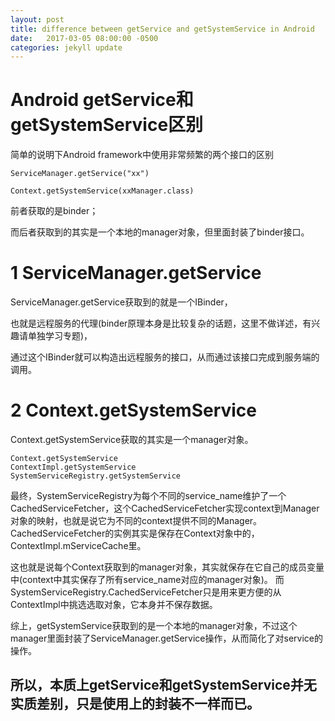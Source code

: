 ```yaml
---
layout: post
title: difference between getService and getSystemService in Android
date:   2017-03-05 08:00:00 -0500
categories: jekyll update
---
```


# Android getService和getSystemService区别

简单的说明下Android framework中使用非常频繁的两个接口的区别
```
ServiceManager.getService("xx")

Context.getSystemService(xxManager.class)
```
前者获取的是binder；

而后者获取到的其实是一个本地的manager对象，但里面封装了binder接口。

# 1 ServiceManager.getService
ServiceManager.getService获取到的就是一个IBinder，

也就是远程服务的代理(binder原理本身是比较复杂的话题，这里不做详述，有兴趣请单独学习专题)，

通过这个IBinder就可以构造出远程服务的接口，从而通过该接口完成到服务端的调用。

# 2 Context.getSystemService
Context.getSystemService获取的其实是一个manager对象。
```
Context.getSystemService
ContextImpl.getSystemService
SystemServiceRegistry.getSystemService
```

最终，SystemServiceRegistry为每个不同的service_name维护了一个CachedServiceFetcher，这个CachedServiceFetcher实现context到Manager对象的映射，也就是说它为不同的context提供不同的Manager。CachedServiceFetcher的实例其实是保存在Context对象中的，ContextImpl.mServiceCache里。

这也就是说每个Context获取到的manager对象，其实就保存在它自己的成员变量中(context中其实保存了所有service_name对应的manager对象)。
而SystemServiceRegistry.CachedServiceFetcher只是用来更方便的从ContextImpl中挑选选取对象，它本身并不保存数据。


综上，getSystemService获取到的是一个本地的manager对象，不过这个manager里面封装了ServiceManager.getService操作，从而简化了对service的操作。

## 所以，本质上getService和getSystemService并无实质差别，只是使用上的封装不一样而已。
